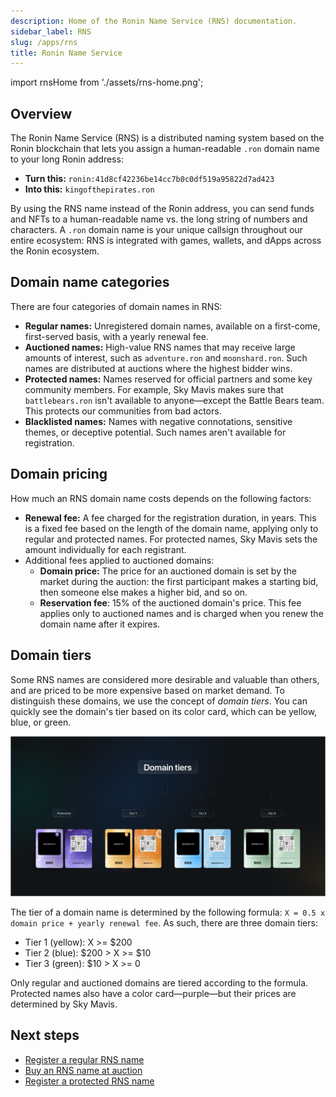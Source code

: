```yaml
---
description: Home of the Ronin Name Service (RNS) documentation.
sidebar_label: RNS
slug: /apps/rns
title: Ronin Name Service
---
```


import rnsHome from './assets/rns-home.png';

## Overview

The Ronin Name Service (RNS) is a distributed naming system based on the Ronin blockchain that lets you assign a human-readable `.ron` domain name to your long Ronin address:

* **Turn this:** `ronin:41d8cf42236be14cc7b0c0df519a95822d7ad423`
* **Into this:** `kingofthepirates.ron`

By using the RNS name instead of the Ronin address, you can send funds and NFTs to a human-readable name vs. the long string of numbers and characters. A `.ron` domain name is your unique callsign throughout our entire ecosystem: RNS is integrated with games, wallets, and dApps across the Ronin ecosystem.

## Domain name categories

There are four categories of domain names in RNS:

* **Regular names:** Unregistered domain names, available on a first-come, first-served basis, with a yearly renewal fee.
* **Auctioned names:** High-value RNS names that may receive large amounts of interest, such as `adventure.ron` and `moonshard.ron`. Such names are distributed at auctions where the highest bidder wins.
* **Protected names:** Names reserved for official partners and some key community members. For example, Sky Mavis makes sure that `battlebears.ron` isn't available to anyone—except the Battle Bears team. This protects our communities from bad actors.
* **Blacklisted names:** Names with negative connotations, sensitive themes, or deceptive potential. Such names aren't available for registration.

## Domain pricing

How much an RNS domain name costs depends on the following factors:

* **Renewal fee:** A fee charged for the registration duration, in years. This is a fixed fee based on the length of the domain name, applying only to regular and protected names. For protected names, Sky Mavis sets the amount individually for each registrant.
* Additional fees applied to auctioned domains:
  * **Domain price:** The price for an auctioned domain is set by the market during the auction: the first participant makes a starting bid, then someone else makes a higher bid, and so on.
  * **Reservation fee**: 15% of the auctioned domain's price. This fee applies only to auctioned names and is charged when you renew the domain name after it expires.

## Domain tiers

Some RNS names are considered more desirable and valuable than others, and are priced to be more expensive based on market demand. To distinguish these domains, we use the concept of *domain tiers*. You can quickly see the domain's tier based on its color card, which can be yellow, blue, or green.

![tiers](assets/domain-tiers.png)

The tier of a domain name is determined by the following formula: `X = 0.5 x domain price + yearly renewal fee`. As such, there are three domain tiers:

* Tier 1 (yellow): X >= $200
* Tier 2 (blue): $200 > X >= $10
* Tier 3 (green): $10 > X >= 0

Only regular and auctioned domains are tiered according to the formula. Protected names also have a color card—purple—but their prices are determined by Sky Mavis.

## Next steps

* [Register a regular RNS name](rns/register/regular)
* [Buy an RNS name at auction](rns/register/auctioned)
* [Register a protected RNS name](rns/register/protected)

